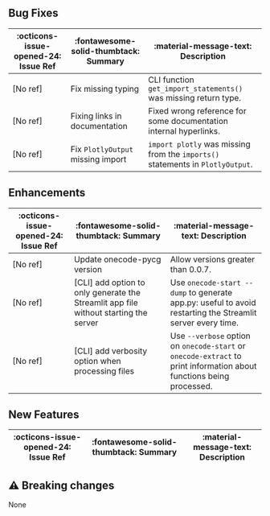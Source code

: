 ## Bug Fixes

:octicons-issue-opened-24: Issue Ref | :fontawesome-solid-thumbtack: Summary | :material-message-text: Description
-|-|-
[No ref] | Fix missing typing | CLI function `get_import_statements()` was missing return type.
[No ref] | Fixing links in documentation | Fixed wrong reference for some documentation internal hyperlinks.
[No ref] | Fix `PlotlyOutput` missing import | `import plotly` was missing from the `imports()` statements in `PlotlyOutput`.

## Enhancements

:octicons-issue-opened-24: Issue Ref | :fontawesome-solid-thumbtack: Summary | :material-message-text: Description
-|-|-
[No ref] | Update onecode-pycg version | Allow versions greater than 0.0.7.
[No ref] | [CLI] add option to only generate the Streamlit app file without starting the server | Use `onecode-start --dump` to generate app.py: useful to avoid restarting the Streamlit server every time.
[No ref] | [CLI] add verbosity option when processing files | Use `--verbose` option on `onecode-start` or `onecode-extract` to print information about functions being processed.


## New Features

:octicons-issue-opened-24: Issue Ref | :fontawesome-solid-thumbtack: Summary | :material-message-text: Description
-|-|-


## :warning: Breaking changes

None
